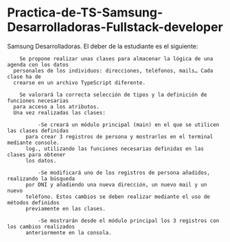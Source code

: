 # Practica-de-TS-Samsung-Desarrolladoras-Fullstack-developer

 Samsung Desarrolladoras. 
El deber de la estudiante es el siguiente:


        Se propone realizar unas clases para almacenar la lógica de una agenda con los datos
      personales de los individuos: direcciones, teléfonos, mails… Cada clase ha de
      crearse en un archivo TypeScript diferente.

        Se valorará la correcta selección de tipos y la definición de funciones necesarias
      para acceso a los atributos.
      Una vez realizadas las clases:

              -Se creará un módulo principal (main) en el que se utilicen las clases definidas
          para crear 3 registros de persona y mostrarlos en el terminal mediante console.
          log., utilizando las funciones necesarias definidas en las clases para obtener
          los datos.

              -Se modificará uno de los registros de persona añadidos, realizando la búsqueda
          por DNI y añadiendo una nueva dirección, un nuevo mail y un nuevo
          teléfono. Estos cambios se deben realizar mediante el uso de métodos definidos
          previamente en las clases.

              -Se mostrarán desde el módulo principal los 3 registros con los cambios realizados
          anteriormente en la consola.
